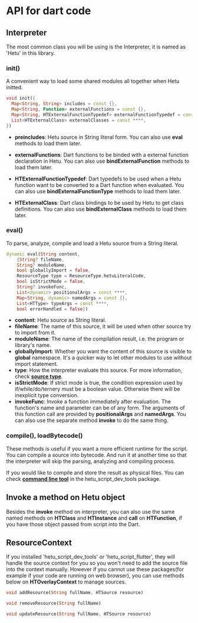 # API for dart code

## Interpreter

The most common class you will be using is the Interpreter, it is named as 'Hetu' in this library.

### init()

A convenient way to load some shared modules all together when Hetu initted.

```dart
void init({
  Map<String, String> includes = const {},
  Map<String, Function> externalFunctions = const {},
  Map<String, HTExternalFunctionTypedef> externalFunctionTypedef = const {},
  List<HTExternalClass> externalClasses = const ****,
})
```

- **preincludes**: Hetu source in String literal form. You can also use **eval** methods to load them later.

- **externalFunctions**: Dart functions to be binded with a external function declaration in Hetu. You can also use **bindExternalFunction** methods to load them later.

- **HTExternalFunctionTypedef**: Dart typedefs to be used when a Hetu function want to be converted to a Dart function when evaluated. You can also use **bindExternalFunctionType** methods to load them later.

- **HTExternalClass**: Dart class bindings to be used by Hetu to get class definitions. You can also use **bindExternalClass** methods to load them later.

### eval()

To parse, analyze, compile and load a Hetu source from a String literal.

```dart
dynamic eval(String content,
    {String? fileName,
    String? moduleName,
    bool globallyImport = false,
    ResourceType type = ResourceType.hetuLiteralCode,
    bool isStrictMode = false,
    String? invokeFunc,
    List<dynamic> positionalArgs = const ****,
    Map<String, dynamic> namedArgs = const {},
    List<HTType> typeArgs = const ****,
    bool errorHandled = false})
```

- **content**: Hetu source as String literal.
- **fileName**: The name of this source, it will be used when other source try to import from it.
- **moduleName**: The name of the compilation result, i.e. the program or library's name.
- **globallyImport**: Whether you want the content of this source is visible to **global** namespace. It's a quicker way to let other modules to use without import statement.
- **type**: How the interpreter evaluate this source. For more information, check [**source type**](../../module/readme.md#Source-type).
- **isStrictMode**: If strict mode is true, the condition expression used by if/while/do/ternery must be a boolean value. Otherwise there will be inexplicit type conversion.
- **invokeFunc**: Invoke a function immediately after evaluation. The function's name and parameter can be of any form. The arguments of this function call are provided by **positionalArgs** and **namedArgs**. You can also use the separate method **invoke** to do the same thing.

### compile(), loadBytecode()

These methods is useful if you want a more efficient runtime for the script. You can compile a source into bytecode. And run it at another time so that the interpreter will skip the parsing, analyzing and compiling process.

If you would like to compile and store the result as physical files. You can check [**command line tool**](../../command_line_tool/readme.md#compile) in the hetu_script_dev_tools package.

## Invoke a method on Hetu object

Besides the **invoke** method on interpreter, you can also use the same named methods on **HTClass** and **HTInstance** and **call** on **HTFunction**, if you have those object passed from script into the Dart.

## ResourceContext

If you installed 'hetu_script_dev_tools' or 'hetu_script_flutter', they will handle the source context for you so you won't need to add the source file into the context manually. However if you cannot use these packages(for example if your code are running on web browser), you can use methods below on **HTOverlayContext** to manage sources.

```dart
void addResource(String fullName, HTSource resource)

void removeResource(String fullName)

void updateResource(String fullName, HTSource resource)
```
